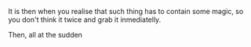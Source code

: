 It is then when you realise that such thing has to contain some magic,
so you don't think it twice and grab it inmediatelly.

Then, all at the sudden 
